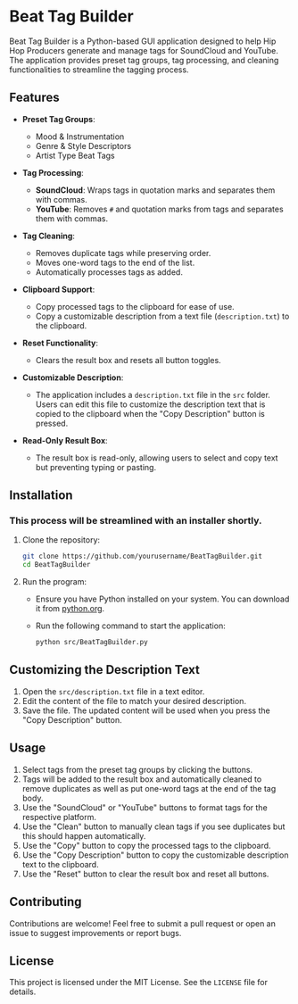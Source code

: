 # Beat Tag Builder

Beat Tag Builder is a Python-based GUI application designed to help Hip Hop Producers generate and manage tags for SoundCloud and YouTube. The application provides preset tag groups, tag processing, and cleaning functionalities to streamline the tagging process.

## Features

- **Preset Tag Groups**:
  - Mood & Instrumentation
  - Genre & Style Descriptors
  - Artist Type Beat Tags

- **Tag Processing**:
  - **SoundCloud**: Wraps tags in quotation marks and separates them with commas.
  - **YouTube**: Removes `#` and quotation marks from tags and separates them with commas.

- **Tag Cleaning**:
  - Removes duplicate tags while preserving order.
  - Moves one-word tags to the end of the list.
  - Automatically processes tags as added.

- **Clipboard Support**:
  - Copy processed tags to the clipboard for ease of use.
  - Copy a customizable description from a text file (`description.txt`) to the clipboard.

- **Reset Functionality**:
  - Clears the result box and resets all button toggles.

- **Customizable Description**:
  - The application includes a `description.txt` file in the `src` folder. Users can edit this file to customize the description text that is copied to the clipboard when the "Copy Description" button is pressed.

- **Read-Only Result Box**:
  - The result box is read-only, allowing users to select and copy text but preventing typing or pasting.

## Installation

### This process will be streamlined with an installer shortly.

1. Clone the repository:
   ```bash
   git clone https://github.com/yourusername/BeatTagBuilder.git
   cd BeatTagBuilder
   ```

2. Run the program:
   - Ensure you have Python installed on your system. You can download it from [python.org](https://www.python.org/).

   - Run the following command to start the application:
     ```bash
     python src/BeatTagBuilder.py
     ```

## Customizing the Description Text

1. Open the `src/description.txt` file in a text editor.
2. Edit the content of the file to match your desired description.
3. Save the file. The updated content will be used when you press the "Copy Description" button.

## Usage

1. Select tags from the preset tag groups by clicking the buttons.
2. Tags will be added to the result box and automatically cleaned to remove duplicates as well as put one-word tags at the end of the tag body.
3. Use the "SoundCloud" or "YouTube" buttons to format tags for the respective platform.
4. Use the "Clean" button to manually clean tags if you see duplicates but this should happen automatically.
5. Use the "Copy" button to copy the processed tags to the clipboard.
6. Use the "Copy Description" button to copy the customizable description text to the clipboard.
7. Use the "Reset" button to clear the result box and reset all buttons.

## Contributing

Contributions are welcome! Feel free to submit a pull request or open an issue to suggest improvements or report bugs.

## License

This project is licensed under the MIT License. See the `LICENSE` file for details.